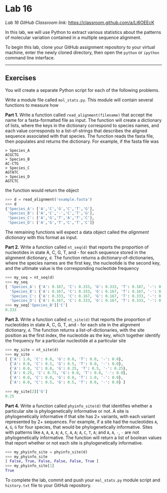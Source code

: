# Lab 16

*Lab 16 GitHub Classroom link:* https://classroom.github.com/a/Li6OEEcK

In this lab, we will use Python to extract various statistics about the patterns of molecular variation contained in a multiple sequence alignment.

To begin this lab, clone your GitHub assignment repository to your virtual machine, enter the newly cloned directory, then open the `python` or `ipython` command line interface.

---


## Exercises

You will create a separate Python script for each of the following problems.

Write a module file called `mol_stats.py`. This module will contain several functions to measure how 

**Part 1.** Write a function called `read_alignment(filename)` that accept the name for a fasta-formatted file as input. The function will create a dictionary of lists, where the keys in the dictionary correspond to species names, and each value corresponds to a list-of-strings that describes the aligned sequence associated with that species. The function reads the fasta file, then populates and returns the dictionary. For example, if the fasta file was

```
> Species_A
ACGCTG
> Species_B
AC-CTG
> Species_C
AGTATC
> Species_D
AGTCTC
```

the function would return the object

```python
>>> d = read_alignment('example.fasta')
>>> d
{'Species_A': ['A','C','G','C','T','G'],
 'Species_B': ['A','C','-','C','T','G'],
 'Species_C': ['A','G','T','A','T','C'],
 'Species_D': ['A','G','T','C','T','C']}
```

The remaining functions will expect a data object called the *alignment dictionary* with this format as input.

**Part 2.** Write a function called `nt_seq(d)` that reports the proportion of nucleotides in state A, C, G, T, and - for each sequence stored in the alignment dictionary, `d`. The function returns a dictionary-of-dictionaries, where the species names are the first key, the nucleotide is the second key, and the ultimate value is the corresponding nucleotide frequency

```python
>>> my_seq = nt_seq(d)
>>> my_seq
{ 'Species_A': {'A': 0.167, 'C': 0.333, 'G': 0.333, 'T': 0.167, '-': 0.0},
  'Species_B': {'A': 0.167, 'C': 0.333, 'G': 0.167, 'T': 0.167, '-': 0.167},
  'Species_C': {'A': 0.333, 'C': 0.167, 'G': 0.167, 'T': 0.333, '-': 0.0},
  'Species_D': {'A': 0.167, 'C': 0.333, 'G': 0.167, 'T': 0.333, '-': 0.0} }
>>> my_seq['Species_B']['C']
0.333
```

**Part 3.** Write a function called `nt_site(d)` that reports the proportion of nucleotides in state A, C, G, T, and - for each site in the alignment dictionary, `d`. The function returns a list-of-dictionaries, with the site position as the first index, the nucleotide as the key, which together identify the frequency for a particular nucleotide at a particular site

```python
>>> my_site = nt_site(d)
>>> my_site
[ {'A': 1.0, 'C': 0.0, 'G': 0.0, 'T': 0.0, '-': 0.0},
  {'A': 0.0, 'C': 0.5, 'G': 0.5, 'T': 0.0, '-': 0.0},
  {'A': 0.0, 'C': 0.0, 'G': 0.25, 'T': 0.5, '-': 0.25},
  {'A': 0.25, 'C': 0.75, 'G': 0.0, 'T': 0.0, '-': 0.0},
  {'A': 0.0, 'C': 0.0, 'G': 0.0, 'T': 1.0, '-': 0.0},
  {'A': 0.0, 'C': 0.5, 'G': 0.5, 'T': 0.0, '-': 0.0} ]
  
>>> my_site[2]['G']
0.25
```

**Part 4.** Write a function called `phyinfo_site(d)` that identifies whether a particular site is phylogenetically informative or not. A site is phylogenetically informative if that site has 2+ variants, with each variant represented by 2+ sequences. For example, if a site had the nucleotides `A`, `A`, `G`, `G` for four species, that would be phylogenetically informative. Sites with patterns like `A`, `A`, `A`, `A`; `A`, `C`, `A`, `A`; `A`, `C`, `T`, `A`; and `A`, `A`, `-`, `-` are not phylogenetically informative. The function will return a list of boolean values that report whether or not each site is phylogenetically informative.

```python
>>> my_phyinfo_site = phyinfo_site(d)
>>> my_phyinfo_site
[ False, True, False, False, False, True ]
>>> my_phyinfo_site[1]
True
```

To complete the lab, commit and push your `mol_stats.py` module script and `history.txt` file to your GitHub repository.

